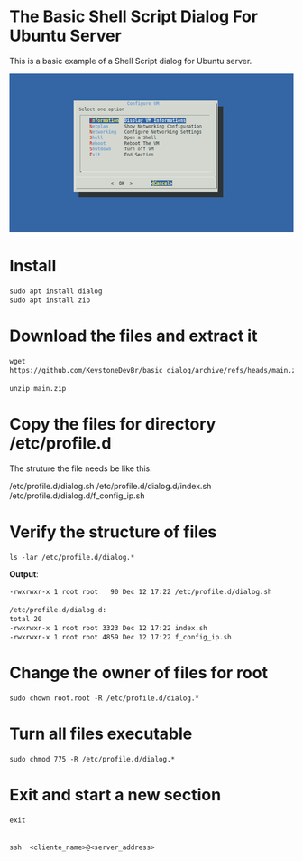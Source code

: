 # The Basic  Shell Script Dialog For Ubuntu Server

This is a basic  example of a Shell Script dialog for Ubuntu server.

![](./imags/dialog.png)


# Install

```
sudo apt install dialog
sudo apt install zip
```
# Download the files and extract it
```
wget https://github.com/KeystoneDevBr/basic_dialog/archive/refs/heads/main.z

unzip main.zip 
```
# Copy the files for directory /etc/profile.d

The struture the file needs be like this:

/etc/profile.d/dialog.sh
/etc/profile.d/dialog.d/index.sh
/etc/profile.d/dialog.d/f_config_ip.sh

# Verify the structure of files

```
ls -lar /etc/profile.d/dialog.*
```
**Output**: 

```
-rwxrwxr-x 1 root root   90 Dec 12 17:22 /etc/profile.d/dialog.sh

/etc/profile.d/dialog.d:
total 20
-rwxrwxr-x 1 root root 3323 Dec 12 17:22 index.sh
-rwxrwxr-x 1 root root 4859 Dec 12 17:22 f_config_ip.sh
```

# Change the owner of files for root

```
sudo chown root.root -R /etc/profile.d/dialog.*
```

# Turn all files executable

```
sudo chmod 775 -R /etc/profile.d/dialog.*
```

# Exit and start a new section
```
exit


ssh  <cliente_name>@<server_address>

```
```
